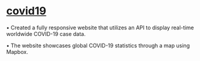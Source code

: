 # [covid19](https://covid19-u5rn.onrender.com)


• Created a fully responsive website that utilizes an API to display real-time worldwide COVID-19 case data.


• The website showcases global COVID-19 statistics through a map using Mapbox.

